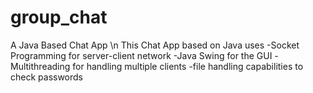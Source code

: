 # group_chat
A Java Based Chat App \n
This Chat App based on Java uses 
    -Socket Programming for server-client network
    -Java Swing for the GUI
    -Multithreading for handling multiple clients
    -file handling capabilities to check passwords

